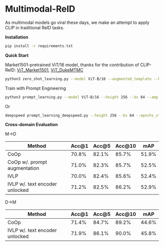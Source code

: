 # Multimodal-ReID

As multimodal models go viral these days, we make an attempt to apply CLIP in traditional ReID tasks.

**Installation**

```bash
pip install -r requirements.txt
```

**Quick Start**

Market1501-pretrained ViT/16 model, 
thanks for the contribution of CLIP-ReID: 
[ViT_Market1501](https://drive.google.com/file/d/1GnyAVeNOg3Yug1KBBWMKKbT2x43O5Ch7/view), 
[ViT_DukeMTMC](https://drive.google.com/file/d/1ldjSkj-7pXAWmx8on5x0EftlCaolU4dY/view)

```bash
python3 zero_shot_learning.py --model ViT-B/16 --augmented_template --height 256
```

Train with Prompt Engineering
```bash
python3 prompt_learning.py --model ViT-B/16 --height 256 --bs 64 --amp --epochs_stage1 120 --epochs_stage2 60 --training_mode ivlp  --test_dataset dukemtmc
```
Or
```bash
deepspeed prompt_learning_deepspeed.py --height 256 --bs 64 --epochs_stage1 120 --training_mode ivlp
```

**Cross-domain Evaluation**

M->D

| Method                         | Acc@1 | Acc@5 | Acc@10 | mAP   |
|--------------------------------|-------|-------|--------|-------|
| CoOp                           | 70.8% | 82.1% | 85.7%  | 51.9% |
| CoOp w/. prompt augmentation   | 71.0% | 82.3% | 85.7%  | 52.5% |
| IVLP                           | 70.0% | 82.4% | 85.6%  | 52.4% |
| IVLP w/. text encoder unlocked | 71.2% | 82.5% | 86.2%  | 52.9% |


D->M

| Method                         | Acc@1 | Acc@5 | Acc@10 | mAP   |
|--------------------------------|-------|-------|--------|-------|
| CoOp                           | 71.4% | 84.7% | 89.2%  | 44.6% |
| IVLP w/. text encoder unlocked | 71.9% | 86.1% | 90.0%  | 45.8% |